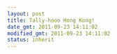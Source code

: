 ```yaml
---
layout: post
title: Tally-hooo Hong Kong!
date_gmt: 2011-09-23 14:11:02
modified_gmt: 2011-09-23 14:11:02
status: inherit
---
```


